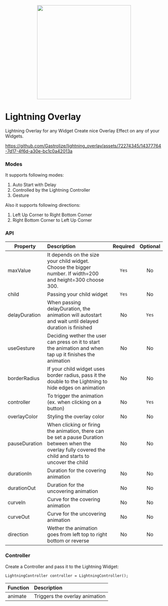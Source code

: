 <div id="header" align="center">
  <img src="https://cdn.gastrolize.com/lightning.png" width="300"/>
</div>

# Lightning Overlay
Lightning Overlay for any Widget
Create nice Overlay Effect on any of your Widgets.


https://github.com/Gastrolize/lightning_overlay/assets/72274345/14377764-7d17-4f6d-a30e-bc1c0a42013a


### Modes

It supports following modes:

1. Auto Start with Delay
2. Controlled by the Lightning Controller
3. Gesture

Also it supports following directions:

1. Left Up Corner to Right Bottom Corner
2. Right Bottom Corner to Left Up Corner


### API

| Property        | Description           | Required  |  Optional |
| ------------- |:-------------| :-----:| :---:|
| maxValue      | It depends on the size your child widget. Choose the bigger number. If width=200 and height=300 choose 300.    | `Yes` | No |
| child         | Passing your child widget      |   `Yes` | No |
| delayDuration | When passing delayDuration, the animation will autostart and wait until delayed duration is finished           | No | `Yes` |
| useGesture    | Deciding wether the user can press on it to start the animation and when tap up it finishes the animation      | No | No |
| borderRadius  | If your child widget uses border radius, pass it the double to the Lightning to hide edges on animation        | No | No |
| controller    | To trigger the animation (ex. when clicking on a button)                                                       | No | `Yes` |
| overlayColor  | Styling the overlay color                                                                                      | No | No |
| pauseDuration | When clicking or firing the animation, there can be set a pause Duration between when the overlay fully covered the child and starts to uncover the child  | No | No |
| durationIn    | Duration for the covering animation   | No | No |
| durationOut   | Duration for the uncovering animation   | No | No |
| curveIn       | Curve for the covering animation   | No | No |
| curveOut      | Curve for the uncovering animation   | No | No |
| direction     | Wether the animation goes from left top to right bottom or reverse   | No | No |

### Controller

Create a Controller and pass it to the Lightning Widget:
```flutter
LightningController controller = LightningController();
```

| Function      | Description           |
| ------------- |:-------------|
| animate      | Triggers the overlay animation    |